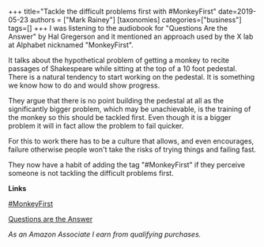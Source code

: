 +++
title="Tackle the difficult problems first with #MonkeyFirst"
date=2019-05-23
authors = ["Mark Rainey"]
[taxonomies]
categories=["business"]
tags=[]
+++
I was listening to the audiobook for "Questions Are the Answer" by Hal Gregerson and it mentioned an approach used by the X lab at Alphabet nicknamed "MonkeyFirst".
<!-- more -->

It talks about the hypothetical problem of getting a monkey to recite passages of Shakespeare while sitting at the top of a 10 foot pedestal. There is a natural tendency to start working on the pedestal. It is something we know how to do and would show progress.

They argue that there is no point building the pedestal at all as the significantly bigger problem, which may be unachievable, is the training of the monkey so this should be tackled first. Even though it is a bigger problem it will in fact allow the problem to fail quicker.

For this to work there has to be a culture that allows, and even encourages, failure otherwise people won't take the risks of trying things and failing fast.

They now have a habit of adding the tag "#MonkeyFirst" if they perceive someone is not tackling the difficult problems first.

__Links__

[#MonkeyFirst](https://www.businessinsider.com/monkeyfirst-google-x-productivity-success-2017-10)

[Questions are the Answer](https://amzn.to/3OF2dkl)

*As an Amazon Associate I earn from qualifying purchases.*



